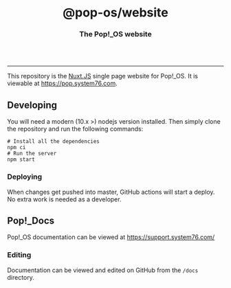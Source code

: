 <div align="center">
  <h1>@pop-os/website</h1>
  <h3>The Pop!_OS website</h3>
  <br>
  <br>
</div>

---

This repository is the [Nuxt.JS](https://nuxtjs.org/) single page website for
Pop!_OS. It is viewable at https://pop.system76.com.

## Developing

You will need a modern (10.x >) nodejs version installed. Then simply clone the
repository and run the following commands:

```
# Install all the dependencies
npm ci
# Run the server
npm start
```

### Deploying

When changes get pushed into master, GitHub actions will start a deploy. No
extra work is needed as a developer.

## Pop!_Docs

Pop!_OS documentation can be viewed at https://support.system76.com/

### Editing
Documentation can be viewed and edited on GitHub from the `/docs` directory.

